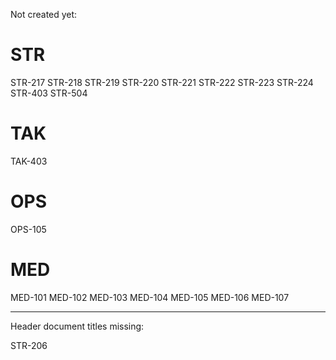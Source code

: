 Not created yet:

# STR

STR-217
STR-218
STR-219
STR-220
STR-221
STR-222
STR-223
STR-224
STR-403
STR-504

# TAK

TAK-403

# OPS

OPS-105

# MED

MED-101
MED-102
MED-103
MED-104
MED-105
MED-106
MED-107

---

Header document titles missing:

STR-206
